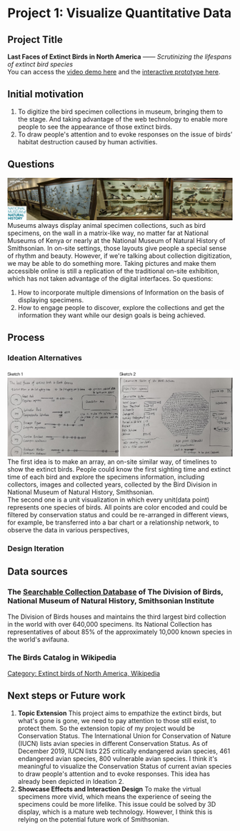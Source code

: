 # Project 1: Visualize Quantitative Data
## Project Title
**Last Faces of Extinct Birds in North America**
*—— Scrutinizing the lifespans of extinct bird species*  
You can access the [video demo here](https://drive.google.com/file/d/10he8j2Y-nkIiiT9rWQodgpLHfQhFkddu/view?usp=sharing) and the [interactive prototype here](https://www.figma.com/proto/Ew2tDcc3rdeNUJPzOaTEnr/Major-Studio-1-Project-1?node-id=1%3A2&viewport=798%2C473%2C0.10880535840988159&scaling=scale-down-width).

## Initial motivation
1. To digitize the bird specimen collections in museum, bringing them to the stage. And taking advantage of the web technology to enable more people to see the appearance of those extinct birds.
2. To draw people's attention and to evoke responses on the issue of birds’ habitat destruction caused by human activities.

## Questions
![Image of museum_display](./museum_display.jpg)
Museums always display animal specimen collections, such as bird specimens, on the wall in a matrix-like way, no matter far at National Museums of Kenya or nearly at the National Museum of Natural History of Smithsonian. In on-site settings, those layouts give people a special sense of rhythm and beauty. However, if we're talking about collection digitization, we may be able to do something more. Taking pictures and make them accessible online is still a replication of the traditional on-site exhibition, which has not taken advantage of the digital interfaces.
So questions:
1. How to incorporate multiple dimensions of Information on the basis of displaying specimens.
2. How to engage people to discover, explore the collections and get the information they want while our design goals is being achieved.

## Process
### Ideation Alternatives
![Image of Ideation](./sketches.jpg)
The first idea is to make an array, an on-site similar way, of timelines to show the extinct birds. People could know the first sighting time and extinct time of each bird and explore the specimens information, including collectors, images and collected years, collected by the Bird Division in National Museum of Natural History, Smithsonian.  
The second one is a unit visualization in which every unit(data point) represents one species of birds. All points are color encoded and could be filtered by conservation status and could be re-arranged in different views, for example, be transferred into a bar chart or a relationship network, to observe the data in various perspectives,

### Design Iteration

## Data sources
### The [Searchable Collection Database](https://collections.nmnh.si.edu/search/birds/) of The Division of Birds, National Museum of Natural History, Smithsonian Institute
The Division of Birds houses and maintains the third largest bird collection in the world with over 640,000 specimens. Its National Collection has representatives of about 85% of the approximately 10,000 known species in the world's avifauna.
### The Birds Catalog in Wikipedia
[Category: Extinct birds of North America, Wikipedia](Category:Extinct_birds_of_North_America)

## Next steps or Future work
1. **Topic Extension** This project aims to empathize the extinct birds, but what's gone is gone, we need to pay attention to those still exist, to protect them. So the extension topic of my project would be Conservation Status. The International Union for Conservation of Nature (IUCN) lists avian species in different Conservation Status. As of December 2019, IUCN lists 225 critically endangered avian species, 461 endangered avian species, 800 vulnerable avian species. I think it's meaningful to visualize the Conservation Status of current avian species to draw people's attention and to evoke responses. This idea has already been depicted in Ideation 2.
2. **Showcase Effects and Interaction Design** To make the virtual specimens more vivid, which means the experience of seeing the specimens could be more lifelike. This issue could be solved by 3D display, which is a mature web technology. However, I think this is relying on the potential future work of Smithsonian.
